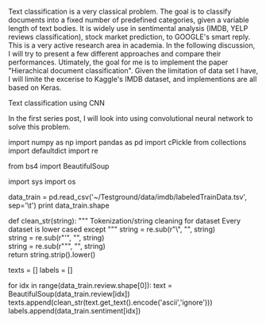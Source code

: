 Text classification is a very classical problem. The goal is to classify documents into a fixed number of predefined categories, given a variable length of text bodies. It is widely use in sentimental analysis (IMDB, YELP reviews classification), stock market prediction, to GOOGLE's smart reply. This is a very active research area in academia. In the following discussion, I will try to present a few different approaches and compare their performances. Utimately, the goal for me is to implement the paper "Hierachical document classification". Given the limitation of data set I have, I will limite the excerise to Kaggle's IMDB dataset, and implementions are all based on Keras. 

Text classification using CNN

In the first series post, I will look into using convolutional neural network to solve this problem. 

import numpy as np
import pandas as pd
import cPickle
from collections import defaultdict
import re

from bs4 import BeautifulSoup

import sys
import os

data_train = pd.read_csv('~/Testground/data/imdb/labeledTrainData.tsv', sep='\t')
print data_train.shape

def clean_str(string):
    """
    Tokenization/string cleaning for dataset
    Every dataset is lower cased except
    """
    string = re.sub(r"\\", "", string)    
    string = re.sub(r"\'", "", string)    
    string = re.sub(r"\"", "", string)    
    return string.strip().lower()

texts = []
labels = []

for idx in range(data_train.review.shape[0]):
    text = BeautifulSoup(data_train.review[idx])
    texts.append(clean_str(text.get_text().encode('ascii','ignore')))
    labels.append(data_train.sentiment[idx])
